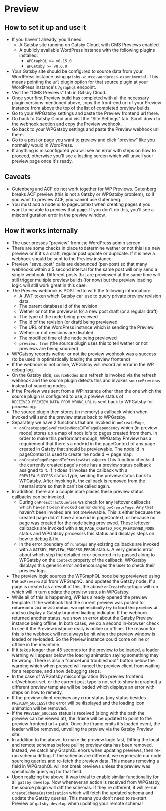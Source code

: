 # Preview

## How to set it up and use it

- If you haven't already, you'll need
  - A Gatsby site running on Gatsby Cloud, with CMS Previews enabled
  - A publicly available WordPress instance with the following plugins installed:
    - `WPGraphQL >= v0.15.0`
    - `WPGatsby >= v0.6.0`
- Your Gatsby site should be configured to source data from your WordPress instance using `gatsby-source-wordpress-experimental`. This means pointing the `url` plugin option for that source plugin at your WordPress instance's `/graphql` endpoint.
- Visit the "CMS Previews" tab in Gatsby Cloud.
- Once your first Preview build has completed with all the necessary plugin versions mentioned above, copy the front-end url of your Preview instance from above the top of the list of completed preview builds.
- Go to your WPGatsby settings and paste the Preview frontend url there.
- Go back to Gatsby Cloud and visit the "Site Settings" tab. Scroll down to the webhook section and copy the Preview webhook.
- Go back to your WPGatsby settings and paste the Preview webhook url there.
- Go to a post or page you want to preview and click "preview" like you normally would in WordPress.
- If anything is misconfigured you will see an error with steps on how to proceed, otherwise you'll see a loading screen which will unveil your preview page once it's ready.

## Caveats

- Gutenberg and ACF do not work together for WP Previews. Gutenberg breaks ACF preview (this is not a Gatsby or WPGatsby problem), so if you want to preview ACF, you cannot use Gutenberg.
- You must add a node id to pageContext when creating pages if you want to be able to preview that page. If you don't do this, you'll see a misconfiguration error in the preview window.

## How it works internally

- The user presses "preview" from the WordPress admin screen
- There are some checks in place to determine wether or not this is a new preview or if it's a draft, regular post update or duplicate. If it is new a webhook should be sent to the Preview instance.
- Preview "save_post" calls are debounced (per-post) so that many webhooks within a 5 second interval for the same post will only send a single webhook. Different posts that are previewed at the same time will still trigger multiple preview builds (for now) but the preview loading logic will still work great in this case.
- The Preview webhook is POST'ed to with the following information:
  - A JWT token which Gatsby can use to query private preview revision data.
  - The parent database id of the revision
  - Wether or not the preview is for a new post draft (or a regular draft)
  - The type of the node being previewed
  - The id of the revision (or draft) being previewed
  - The URL of the WordPress instance which is sending the Preview
  - Wether or not revisions are disabled
  - The modified time of the node being previewed
  - `preview: true` (the source plugin uses this to tell wether or not previews are being sourced)
- WPGatsby records wether or not the preview webhook was a success (to be used in optimistically loading the preview frontend)
- If the webhook is not online, WPGatsby will record an error in the WP debug log.
- On the Gatsby side, `sourceNodes` as a refresh is invoked via the refresh webhook and the source plugin detects this and invokes `sourcePreviews` instead of sourcing nodes.
- If the Preview was sent from a WP instance other than the one which the source plugin is configured to use, a preview status of `RECEIVED_PREVIEW_DATA_FROM_WRONG_URL` is sent back to WPGatsby for processing.
- The source plugin then stores (in memory) a callback which when invoked will send the preview status back to WPGatsby.
- Separately we have 2 functions that are invoked in `onCreatePage`,
  - `onCreatepageSavePreviewNodeIdToPageDependency` which (in preview mode) stores up a map of node id's to pages created from them. In order to make this performant enough, WPGatsby Preview has a requirement that there's a node id in the pageContext of any page created in Gatsby that should be previewable. The node id in pageContext is used to create the nodeId → page map.
  - `onCreatePageRespondToPreviewStatusQuery` This function checks if the currently created page's node has a preview status callback assigned to it. If it does it invokes the callback with a `PREVIEW_SUCCESS` status type, sending the preview status back to WPGatsby. After invoking it, the callback is removed from the internal store so that it can't be called again.
- In addition, there are a couple more places these preview status callbacks can be invoked.
  - During `onPreExtractQueries` we check for any leftover callbacks which haven't been invoked earlier during `onCreatePage`. Any that haven't been invoked are not previewable. This is either because the created page didn't have a node id in pageContext, or because no page was created for the node being previewed. These leftover callbacks are invoked with a `NO_PAGE_CREATED_FOR_PREVIEWED_NODE` status and WPGatsby processes this status and displays steps on how to debug & fix.
  - In the error boundary of `runSteps` any existing callbacks are invoked with a `GATSBY_PREVIEW_PROCESS_ERROR` status. A very generic error about which step the detailed error occurred in is passed along to WPGatsby on the `context` property of the callback. WPGatsby displays this generic error and encourages the user to check their preview logs.
- The preview logic sources the WPGraphQL node being previewed using the `asPreview` api from WPGraphQL and updates the Gatsby node. If a page is created as a result of this, the above `onCreatePage` logic will run which will in turn update the preview status in WPGatsby.
- While all of this is happening, WP has already opened the preview template. If the webhook that the current preview was posted to returned a `204` or `200` status, we optimistically try to load the preview ui and so display a Gatsby branded loading indicator. If the webhook returned another status, we show an error about the Gatsby Preview instance being offline. In both cases, we do a second in-browser check to see if the Preview instance really is online or offline. The reason for this is the webhook will not always be hit when the preview window is loaded or re-loaded. So the Preview instance could come online or offline in the meantime.
- If it takes longer than 45 seconds for the preview to be loaded, a loader warning will appear below the loading animation saying something may be wrong. There is also a "cancel and troubleshoot" button below the warning which when pressed will cancel the preview client from waiting for a response, and show debugging steps.
- In the case of WPGatsby misconfiguration (No preview frontend url/webhook set, or the current post type is not set to show in graphql) a different preview template will be loaded which displays an error with steps on how to remedy.
- If the preview client receives any error status (any status besides `PREVIEW_SUCCESS`) the error will be displayed and the loading icon animation will be removed.
- If the `PREVIEW_SUCCESS` status is received (along with the path the preview can be viewed at), the iframe will be updated to point to the preview frontend url + path. Once the iframe emits it's loaded event, the loader will be removed, unveiling the preview via the Gatsby Preview site.
- In addition to the above, to make the preview logic fast, Diffing the local and remote schemas before pulling preview data has been removed. Instead, we catch any GraphQL errors when updating previews, then re-run schema diffing. If the schemas are different, we regenerate our node sourcing queries and re-fetch the preview data. This means removing a field in WPGraphQL will not break previews unless the preview was specifically querying for that field.
- Upon realizing the above, it was trivial to enable similar functionality for all `gatsby develop`. Now whenever an action is received from WPGatsby, the source plugin will diff the schemas. If they're different, it will re-run `createSchemaCustomization` which will fetch the updated schema and update the Gatsby queries. This means you don't need to re-start Preview or `gatsby develop` when updating your remote schema!
